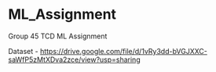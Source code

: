 # ML_Assignment
Group 45 TCD ML Assignment

Dataset - https://drive.google.com/file/d/1vRy3dd-bVGJXXC-saWfP5zMtXDva2zce/view?usp=sharing
